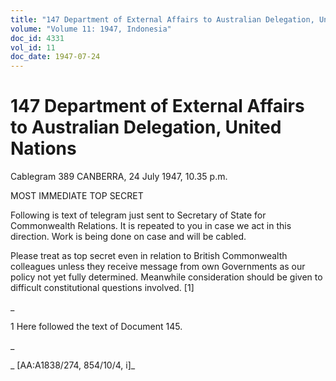 ```yaml
---
title: "147 Department of External Affairs to Australian Delegation, United Nations"
volume: "Volume 11: 1947, Indonesia"
doc_id: 4331
vol_id: 11
doc_date: 1947-07-24
---
```


# 147 Department of External Affairs to Australian Delegation, United Nations

Cablegram 389 CANBERRA, 24 July 1947, 10.35 p.m.

MOST IMMEDIATE TOP SECRET

Following is text of telegram just sent to Secretary of State for Commonwealth Relations. It is repeated to you in case we act in this direction. Work is being done on case and will be cabled.

Please treat as top secret even in relation to British Commonwealth colleagues unless they receive message from own Governments as our policy not yet fully determined. Meanwhile consideration should be given to difficult constitutional questions involved. [1]

_

1 Here followed the text of Document 145.

_

_ [AA:A1838/274, 854/10/4, i]_
